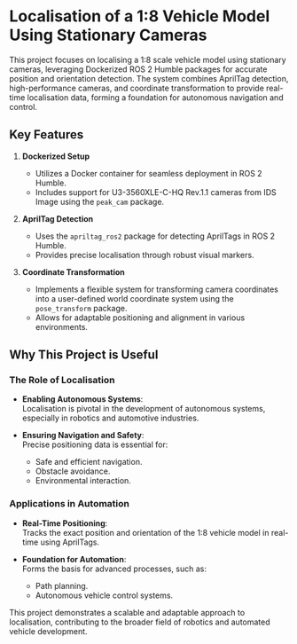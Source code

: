 # Localisation of a 1:8 Vehicle Model Using Stationary Cameras

This project focuses on localising a 1:8 scale vehicle model using stationary cameras, leveraging Dockerized ROS 2 Humble packages for accurate position and orientation detection. The system combines AprilTag detection, high-performance cameras, and coordinate transformation to provide real-time localisation data, forming a foundation for autonomous navigation and control.

## Key Features

1. **Dockerized Setup**
   - Utilizes a Docker container for seamless deployment in ROS 2 Humble.
   - Includes support for U3-3560XLE-C-HQ Rev.1.1 cameras from IDS Image using the `peak_cam` package.

2. **AprilTag Detection**
   - Uses the `apriltag_ros2` package for detecting AprilTags in ROS 2 Humble.
   - Provides precise localisation through robust visual markers.

3. **Coordinate Transformation**
   - Implements a flexible system for transforming camera coordinates into a user-defined world coordinate system using the `pose_transform` package.
   - Allows for adaptable positioning and alignment in various environments.

## Why This Project is Useful

### The Role of Localisation
- **Enabling Autonomous Systems**:  
  Localisation is pivotal in the development of autonomous systems, especially in robotics and automotive industries.
  
- **Ensuring Navigation and Safety**:  
  Precise positioning data is essential for:
  - Safe and efficient navigation.
  - Obstacle avoidance.
  - Environmental interaction.

### Applications in Automation
- **Real-Time Positioning**:  
  Tracks the exact position and orientation of the 1:8 vehicle model in real-time using AprilTags.
  
- **Foundation for Automation**:  
  Forms the basis for advanced processes, such as:
  - Path planning.
  - Autonomous vehicle control systems.

This project demonstrates a scalable and adaptable approach to localisation, contributing to the broader field of robotics and automated vehicle development.


